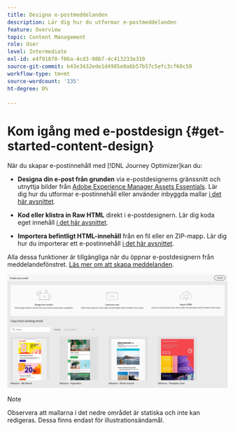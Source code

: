 ```yaml
---
title: Designa e-postmeddelanden
description: Lär dig hur du utformar e-postmeddelanden
feature: Overview
topic: Content Management
role: User
level: Intermediate
exl-id: e4f91870-f06a-4cd3-98b7-4c413233e310
source-git-commit: b43e3432ede1d4985e0a6b57b57c5efc3cf60c50
workflow-type: tm+mt
source-wordcount: '135'
ht-degree: 0%

---
```


# Kom igång med e-postdesign {#get-started-content-design}

När du skapar e-postinnehåll med [!DNL Journey Optimizer]kan du:

* **Designa din e-post från grunden** via e-postdesignerns gränssnitt och utnyttja bilder från [Adobe Experience Manager Assets Essentials](assets-essentials.md). Lär dig hur du utformar e-postinnehåll eller använder inbyggda mallar [i det här avsnittet](create-email-content.md).

* **Kod eller klistra in Raw HTML** direkt i e-postdesignern. Lär dig koda eget innehåll [i det här avsnittet](existing-content.md#import-raw-html-code).

* **Importera befintligt HTML-innehåll** från en fil eller en ZIP-mapp. Lär dig hur du importerar ett e-postinnehåll [i det här avsnittet](existing-content.md#import-html-content-from-file).

Alla dessa funktioner är tillgängliga när du öppnar e-postdesignern från meddelandefönstret. [Läs mer om att skapa meddelanden](create-message.md).

![](assets/content-editors.png)

>[!NOTE]
>
>Observera att mallarna i det nedre området är statiska och inte kan redigeras. Dessa finns endast för illustrationsändamål.
